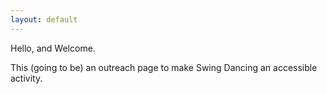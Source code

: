 ```yaml
---
layout: default
---
```

Hello, and Welcome.

This (going to be) an outreach page to make Swing Dancing an accessible activity.
